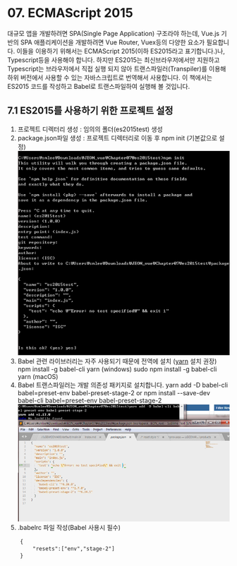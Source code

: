 # 07. ECMAScript 2015
대규모 앱을 개발하려면 SPA(Single Page Application) 구조라야 하는데, Vue.js 기반의 SPA 애플리케이션을 개발하려면 Vue Router, Vuex등의 다양한 요소가 필요합니다.
이들을 이용하기 위해서는 ECMAScript 2015(이하 ES2015라고 표기합니다.)나, Typescript등을 사용해야 합니다. 하지만 ES2015는 최신브라우저에서만 지원하고 Typescript는 브라우저에서 직접 실행 되지 않아 트랜스파일러(Transpiler)를 이용해 하위 버전에서 사용할 수 있는 자바스크립트로 번역해서 사용합니다.
이 책에서는 ES2015 코드를 작성하고 Babel로 트랜스파일하여 실행해 볼 것입니다.

## 7.1 ES2015를 사용하기 위한 프로젝트 설정
1. 프로젝트 디렉터리 생성 : 임의의 폴더(es2015test) 생성
2. package.json파일 생성 : 프로젝트 디렉터리로 이동 후 npm init (기본값으로 설정)
![package.json파일 생성](./img/7_01.png)
3. Babel 관련 라이브러리는 자주 사용되기 때문에 전역에 설치 ([yarn](https://www.holaxprogramming.com/2017/12/21/node-yarn-tutorials/) 설치 권장)
npm install -g babel-cli yarn (windows)
sudo npm install -g babel-cli yarn (macOS)
4. Babel 트랜스파일러는 개발 의존성 패키지로 설치합니다.
yarn add -D babel-cli babel=preset-env babel-preset-stage-2
or
npm install --save-dev babel-cli babel=preset-env babel-preset-stage-2
![babel관련 라이브러리 설치](./img/7_02.png)
5. .babelrc 파일 작성(Babel 사용시 필수)
```
    {
        "resets":["env","stage-2"]
    }
```

